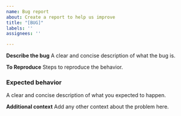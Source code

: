 ```yaml
---
name: Bug report
about: Create a report to help us improve
title: "[BUG]"
labels: ''
assignees: ''

---
```


**Describe the bug**
A clear and concise description of what the bug is.

**To Reproduce**
Steps to reproduce the behavior.

### Expected behavior
A clear and concise description of what you expected to happen.

**Additional context**
Add any other context about the problem here.
